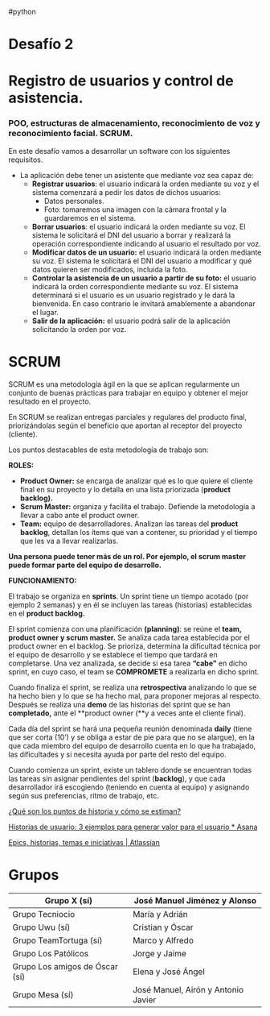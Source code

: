 
#python
# Desafío 2

# Registro de usuarios y control de asistencia.

### POO, estructuras de almacenamiento, reconocimiento de voz y reconocimiento facial. SCRUM.

En este desafío vamos a desarrollar un software con los siguientes requisitos.

- La aplicación debe tener un asistente que mediante voz sea capaz de:
    - **Registrar usuarios**: el usuario indicará la orden mediante su voz y el sistema comenzará a pedir los datos de dichos usuarios:
        - Datos personales.
        - Foto: tomaremos una imagen con la cámara frontal y la guardaremos en el sistema.
    - **Borrar usuarios**: el usuario indicará la orden mediante su voz. El sistema le solicitará el DNI del usuario a borrar y realizará la operación correspondiente indicando al usuario el resultado por voz.
    - **Modificar datos de un usuario:** el usuario indicará la orden mediante su voz. El sistema le solicitará el DNI del usuario a modificar y qué datos quieren ser modificados, incluida la foto.
    - **Controlar la asistencia de un usuario a partir de su foto:** el usuario indicará la orden correspondiente mediante su voz. El sistema determinará si el usuario es un usuario registrado y le dará la bienvenida. En caso contrario le invitará amablemente a abandonar el lugar.
    - **Salir de la aplicación:** el usuario podrá salir de la aplicación solicitando la orden por voz.

# SCRUM

SCRUM es una metodología ágil en la que se aplican regularmente un conjunto de buenas prácticas para trabajar en equipo y obtener el mejor resultado en el proyecto.

En SCRUM se realizan entregas parciales y regulares del producto final, priorizándolas según el beneficio que aportan al receptor del proyecto (cliente).

Los puntos destacables de esta metodología de trabajo son:

**ROLES:**

- **Product Owner:** se encarga de analizar qué es lo que quiere el cliente final en su proyecto y lo detalla en una lista priorizada (**product backlog).**
- **Scrum Master:** organiza y facilita el trabajo. Defiende la metodología a llevar a cabo ante el product owner.
- **Team:** equipo de desarrolladores. Analizan las tareas del **product backlog**, detallan los ítems que van a contener, su prioridad y el tiempo que les va a llevar realizarlas.

**Una persona puede tener más de un rol. Por ejemplo, el scrum master puede formar parte del equipo de desarrollo.**

**FUNCIONAMIENTO:**

El trabajo se organiza en **sprints**. Un sprint tiene un tiempo acotado (por ejemplo 2 semanas) y en él se incluyen las tareas (historias) establecidas en el **product backlog.**

El sprint comienza con una planificación **(planning)**: se reúne el **team, product owner y scrum master.** Se analiza cada tarea establecida por el product owner en el backlog. Se prioriza, determina la dificultad técnica por el equipo de desarrollo y se establece el tiempo que tardará en completarse. Una vez analizada, se decide si esa tarea **“cabe”** en dicho sprint, en cuyo caso, el team se **COMPROMETE** a realizarla en dicho sprint.

Cuando finaliza el sprint, se realiza una **retrospectiva** analizando lo que se ha hecho bien y lo que se ha hecho mal, para proponer mejoras al respecto. Después se realiza una **demo** de las historias del sprint que se han **completado,** ante el **product owner (**y a veces ante el cliente final).

Cada día del sprint se hará una pequeña reunión denominada **daily** (tiene que ser corta (10’) y se obliga a estar de pie para que no se alargue), en la que cada miembro del equipo de desarrollo cuenta en lo que ha trabajado, las dificultades y si necesita ayuda por parte del resto del equipo.

Cuando comienza un sprint, existe un tablero donde se encuentran todas las tareas sin asignar pendientes del sprint (**backlog**), y que cada desarrollador irá escogiendo (teniendo en cuenta al equipo) y asignando según sus preferencias, ritmo de trabajo, etc.

[¿Qué son los puntos de historia y cómo se estiman?](https://www.atlassian.com/es/agile/project-management/estimation)

[Historias de usuario: 3 ejemplos para generar valor para el usuario * Asana](https://asana.com/es/resources/user-stories)

[Epics, historias, temas e iniciativas | Atlassian](https://www.atlassian.com/es/agile/project-management/epics-stories-themes)

# Grupos

| Grupo X (sí) | José Manuel Jiménez y Alonso |
| --- | --- |
| Grupo Tecniocio | María y Adrián |
| Grupo Uwu (sí) | Cristian y Óscar |
| Grupo TeamTortuga (sí) | Marco y Alfredo |
| Grupo Los Patólicos | Jorge y Jaime |
| Grupo Los amigos de Óscar (sí) | Elena y José Ángel |
| Grupo Mesa (sí) | José Manuel, Airón y Antonio Javier |